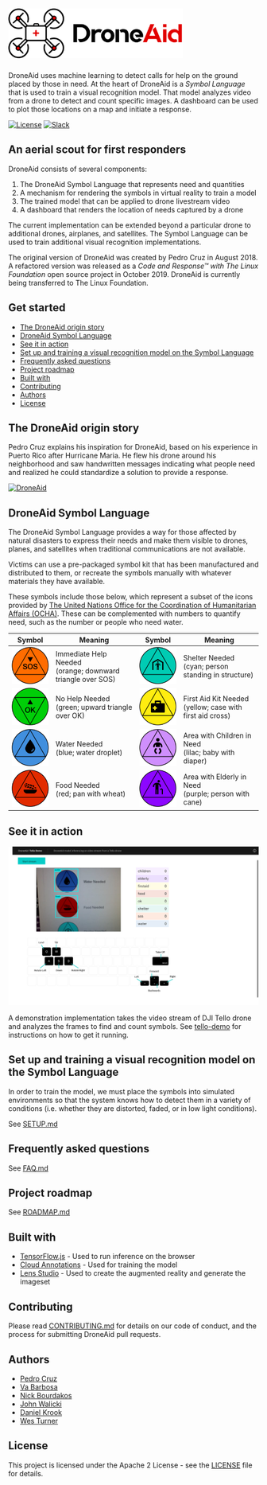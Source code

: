 # <img src="img/droneaid-logo.png" height="100" alt="DroneAid logo"> 

DroneAid uses machine learning to detect calls for help on the ground placed by those in need. At the heart of DroneAid is a *Symbol Language* that is used to train a visual recognition model. That model analyzes video from a drone to detect and count specific images. A dashboard can be used to plot those locations on a map and initiate a response.

[![License](https://img.shields.io/badge/License-Apache2-blue.svg)](https://www.apache.org/licenses/LICENSE-2.0) [![Slack](https://img.shields.io/badge/Join-Slack-blue)](https://code-and-response.slack.com/join/shared_invite/enQtNzUzOTAzNDE3MTM4LWM4M2VlOTA3OWNjMjY0ZTI4MjQ2OTBjYjYwNmQ1NTdhYjZhODE5NjFkN2QyNmRkNDI5OTFlZmVjYTFhMmMwYmU)

## An aerial scout for first responders

DroneAid consists of several components:
1. The DroneAid Symbol Language that represents need and quantities
2. A mechanism for rendering the symbols in virtual reality to train a model
3. The trained model that can be applied to drone livestream video
4. A dashboard that renders the location of needs captured by a drone

The current implementation can be extended beyond a particular drone to additional drones, airplanes, and satellites. The Symbol Language can be used to train additional visual recognition implementations.

The original version of DroneAid was created by Pedro Cruz in August 2018. A refactored version was released as a *Code and Response™ with The Linux Foundation* open source project in October 2019. DroneAid is currently being transferred to The Linux Foundation.

## Get started

* [The DroneAid origin story](#the-droneaid-origin-story)
* [DroneAid Symbol Language](#droneaid-symbol-language)
* [See it in action](#see-it-in-action)
* [Set up and training a visual recognition model on the Symbol Language](#set-up-and-training-a-visual-recognition-model-on-the-symbol-language)
* [Frequently asked questions](#frequently-asked-questions)
* [Project roadmap](#project-roadmap)
* [Built with](#built-with)
* [Contributing](#contributing)
* [Authors](#authors)
* [License](#license)

## The DroneAid origin story

Pedro Cruz explains his inspiration for DroneAid, based on his experience in Puerto Rico after Hurricane Maria. He flew his drone around his neighborhood and saw handwritten messages indicating what people need and realized he could standardize a solution to provide a response.

[![DroneAid](https://img.youtube.com/vi/9fRcis-5Zuc/0.jpg)](https://www.youtube.com/watch?v=9fRcis-5Zuc)

## DroneAid Symbol Language

The DroneAid Symbol Language provides a way for those affected by natural disasters to express their needs and make them visible to drones, planes, and satellites when traditional communications are not available. 

Victims can use a pre-packaged symbol kit that has been manufactured and distributed to them, or recreate the symbols manually with whatever materials they have available.

These symbols include those below, which represent a subset of the icons provided by [The United Nations Office for the Coordination of Humanitarian Affairs (OCHA)](https://www.unocha.org/story/ocha-launches-500-free-humanitarian-symbols). These can be complemented with numbers to quantify need, such as the number or people who need water.

| Symbol | Meaning | Symbol | Meaning |
|--------|--------- |--------|---------|
| <img src="img/icons/icon-sos.png" width="100" alt="SOS"> | Immediate Help Needed<br>(orange; downward triangle over SOS) | <img src="img/icons/icon-shelter.png" width="100" alt="Shelter"> | Shelter Needed<br>(cyan; person standing in structure)  |
| <img src="img/icons/icon-ok.png" width="100" alt="OK"> | No Help Needed<br>(green; upward triangle over OK) | <img src="img/icons/icon-firstaid.png" width="100" alt="FirstAid">| First Aid Kit Needed<br>(yellow; case with first aid cross) |
| <img src="img/icons/icon-water.png" width="100" alt="Water"> | Water Needed<br>(blue; water droplet) | <img src="img/icons/icon-children.png" width="100" alt="Children">| Area with Children in Need<br>(lilac; baby with diaper) |
| <img src="img/icons/icon-food.png" width="100" alt="Food"> | Food Needed<br>(red; pan with wheat) | <img src="img/icons/icon-elderly.png" width="100" alt="Elderly"> | Area with Elderly in Need<br>(purple; person with cane) |


## See it in action

![Dashboard Screenshot](img/DashboardScreenshot.png)

A demonstration implementation takes the video stream of DJI Tello drone and analyzes the frames to find and count symbols. See [tello-demo](tello-demo) for instructions on how to get it running.

## Set up and training a visual recognition model on the Symbol Language

In order to train the model, we must place the symbols into simulated environments so that the system knows how to detect them in a variety of conditions (i.e. whether they are distorted, faded, or in low light conditions).

See [SETUP.md](SETUP.md)

## Frequently asked questions

See [FAQ.md](FAQ.md)

## Project roadmap

See [ROADMAP.md](ROADMAP.md)

## Built with

* [TensorFlow.js](https://www.tensorflow.org/js) - Used to run inference on the browser
* [Cloud Annotations](https://github.com/cloud-annotations/training) - Used for training the model
* [Lens Studio](https://lensstudio.snapchat.com/) - Used to create the augmented reality and generate the imageset

## Contributing

Please read [CONTRIBUTING.md](CONTRIBUTING.md) for details on our code of conduct, and the process for submitting DroneAid pull requests.

## Authors

* [Pedro Cruz](https://github.com/pedrocruzio)
* [Va Barbosa](https://github.com/vabarbosa)
* [Nick Bourdakos](https://github.com/bourdakos1)
* [John Walicki](https://github.com/johnwalicki)
* [Daniel Krook](https://github.com/krook)
* [Wes Turner](https://github.com/westurner)

## License

This project is licensed under the Apache 2 License - see the [LICENSE](LICENSE) file for details.

